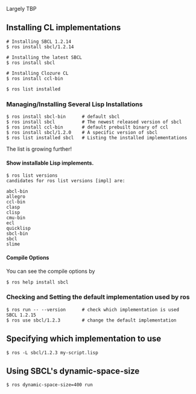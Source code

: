 Largely TBP 
## Installing CL implementations

```
# Installing SBCL 1.2.14
$ ros install sbcl/1.2.14

# Installing the latest SBCL
$ ros install sbcl

# Installing Clozure CL
$ ros install ccl-bin
```

```
$ ros list installed
```

### Managing/Installing Several Lisp Installations

    $ ros install sbcl-bin      # default sbcl
    $ ros install sbcl          # The newest released version of sbcl
    $ ros install ccl-bin       # default prebuilt binary of ccl
    $ ros install sbcl/1.2.0    # A specific version of sbcl
    $ ros list installed sbcl   # Listing the installed implementations

The list is growing further!

#### Show installable Lisp implements.

    $ ros list versions
    candidates for ros list versions [impl] are:
    
    abcl-bin
    allegro
    ccl-bin
    clasp
    clisp
    cmu-bin
    ecl
    quicklisp
    sbcl-bin
    sbcl
    slime

#### Compile Options

You can see the compile options by

    $ ros help install sbcl

### Checking and Setting the default implementation used by ros

    $ ros run -- --version      # check which implementation is used
    SBCL 1.2.15
    $ ros use sbcl/1.2.3        # change the default implementation

## Specifying which implementation to use

    $ ros -L sbcl/1.2.3 my-script.lisp

## Using SBCL's dynamic-space-size

```
$ ros dynamic-space-size=400 run
```
